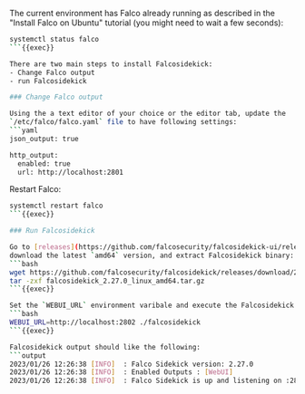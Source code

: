 The current environment has Falco already running as described in the
"Install Falco on Ubuntu" tutorial (you might need to wait a few seconds):
```bash
systemctl status falco
```{{exec}}

There are two main steps to install Falcosidekick:
- Change Falco output
- run Falcosidekick

### Change Falco output

Using the a text editor of your choice or the editor tab, update the
`/etc/falco/falco.yaml` file to have following settings:
```yaml
json_output: true

http_output:
  enabled: true
  url: http://localhost:2801
```

Restart Falco:
```bash
systemctl restart falco
```{{exec}}

### Run Falcosidekick

Go to [releases](https://github.com/falcosecurity/falcosidekick-ui/releases),
download the latest `amd64` version, and extract Falcosidekick binary:
```bash
wget https://github.com/falcosecurity/falcosidekick/releases/download/2.27.0/falcosidekick_2.27.0_linux_amd64.tar.gz
tar -zxf falcosidekick_2.27.0_linux_amd64.tar.gz
```{{exec}}

Set the `WEBUI_URL` environment varibale and execute the Falcosidekick binary:
```bash
WEBUI_URL=http://localhost:2802 ./falcosidekick
```{{exec}}

Falcosidekick output should like the following:
```output
2023/01/26 12:26:38 [INFO]  : Falco Sidekick version: 2.27.0
2023/01/26 12:26:38 [INFO]  : Enabled Outputs : [WebUI]
2023/01/26 12:26:38 [INFO]  : Falco Sidekick is up and listening on :2801
```

